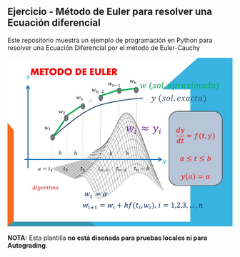 ## Ejercicio - Método de Euler para resolver una Ecuación diferencial

Este repositorio muestra un ejemplo de programación en Python para resolver una Ecuación Diferencial por el método de Euler-Cauchy

![image](images/maxresdefault.jpg)

**NOTA:** Esta plantilla **no está diseñada para pruebas locales ni para Autograding**.
